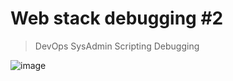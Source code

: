 # Web stack debugging #2

> DevOps
> SysAdmin
> Scripting
> Debugging

![image](https://github.com/RichardMiruka/alx-system_engineering-devops/assets/105627752/9886a668-4311-4737-aee2-826fb98ed749)


